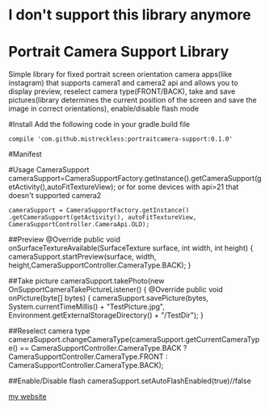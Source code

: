 # I don't support this library anymore
# Portrait Camera Support Library
Simple library for fixed portrait screen orientation camera apps(like instagram) that supports camera1 and camera2 api
and allows you to display preview, reselect camera type(FRONT/BACK), take and save pictures(library determines the current position of the screen and save the image in correct orientations), enable/disable flash mode

#Install
Add the following code in your gradle.build file

    compile 'com.github.mistreckless:portraitcamera-support:0.1.0'


#Manifest
    <uses-permission android:name="android.permission.CAMERA" />
    <uses-permission android:name="android.permission.WRITE_EXTERNAL_STORAGE"/>
    <uses-feature android:name="android.hardware.camera2.full"/>
    
#Usage
    CameraSupport cameraSupport=CameraSupportFactory.getInstance().getCameraSupport(getActivity(),autoFitTextureView);
or for some devices with api>21 that doesn't supported camera2 

    cameraSupport = CameraSupportFactory.getInstance()
    .getCameraSupport(getActivity(), autoFitTextureView, CameraSupportController.CameraApi.OLD);
    
##Preview
    @Override
    public void onSurfaceTextureAvailable(SurfaceTexture surface, int width, int height) {
        cameraSupport.startPreview(surface, width, height,CameraSupportController.CameraType.BACK);
    }
    
##Take picture
    cameraSupport.takePhoto(new OnSupportCameraTakePictureListener() {
                    @Override
                    public void onPicture(byte[] bytes) {
                        cameraSupport.savePicture(bytes, System.currentTimeMillis() + "TestPicture.jpg",
                                Environment.getExternalStorageDirectory() + "/TestDir");
                    }
                    
##Reselect camera type
    cameraSupport.changeCameraType(cameraSupport.getCurrentCameraType() == CameraSupportController.CameraType.BACK ?
                        CameraSupportController.CameraType.FRONT : CameraSupportController.CameraType.BACK);
                        
##Enable/Disable flash 
    cameraSupport.setAutoFlashEnabled(true)//false
    
[my website](https://get-in.app/)
